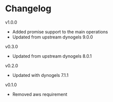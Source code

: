 # Changelog

v1.0.0
- Added promise support to the main operations
- Updated from upstream dynogels 9.0.0

v0.3.0
- Updated from upstream dynogels 8.0.1

v0.2.0
- Updated with dynogels 7.1.1

v0.1.0
- Removed aws requirement

